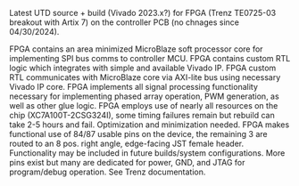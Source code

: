 Latest UTD source + build (Vivado 2023.x?) for FPGA (Trenz TE0725-03 breakout with Artix 7) on the controller PCB (no chnages since 04/30/2024). 

FPGA contains an area minimized MicroBlaze soft processor core for implementing SPI bus comms to controller MCU. 
FPGA contains custom RTL logic which integrates with simple and available Vivado IP.
FPGA custom RTL communicates with MicroBlaze core via AXI-lite bus using necessary Vivado IP core.
FPGA implements all signal processing functionality necessary for implementing phased array operation, PWM generation, as well as other glue logic.
FPGA employs use of nearly all resources on the chip (XC7A100T-2CSG324I), some timing failures remain but rebuild can take 2-5 hours and fail. Optimization and minimization needed.
FPGA makes functional use of 84/87 usable pins on the device, the remaining 3 are routed to an 8 pos. right angle, edge-facing JST female header. Functionality may be included in future builds/system configurations.
More pins exist but many are dedicated for power, GND, and JTAG for program/debug operation. See Trenz documentation.
